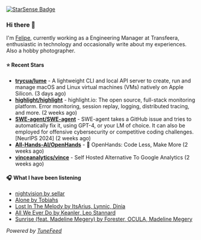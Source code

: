 <a href="https://starsense.app/developer-types" target="_blank"><img src="https://starsense.app/api/badge/?user=valtlfelipe" alt="StarSense Badge"></a>

### Hi there 👋

I'm [Felipe](https://felipevm.com), currently working as a Engineering Manager at Transfeera, enthusiastic in technology and occasionally write about my experiences. Also a hobby photographer.

#### ⭐ Recent Stars
- **[trycua/lume](https://github.com/trycua/lume)** - A lightweight CLI and local API server to create, run and manage macOS and Linux virtual machines (VMs) natively on Apple Silicon. (3 days ago)
- **[highlight/highlight](https://github.com/highlight/highlight)** - highlight.io: The open source, full-stack monitoring platform. Error monitoring, session replay, logging, distributed tracing, and more. (2 weeks ago)
- **[SWE-agent/SWE-agent](https://github.com/SWE-agent/SWE-agent)** - SWE-agent takes a GitHub issue and tries to automatically fix it, using GPT-4, or your LM of choice. It can also be employed for offensive cybersecurity or competitive coding challenges. [NeurIPS 2024]  (2 weeks ago)
- **[All-Hands-AI/OpenHands](https://github.com/All-Hands-AI/OpenHands)** - 🙌 OpenHands: Code Less, Make More (2 weeks ago)
- **[vinceanalytics/vince](https://github.com/vinceanalytics/vince)** - Self Hosted Alternative To Google Analytics (2 weeks ago)

#### 🎧 What I have been listening
- [nightvision by sellar](https://open.spotify.com/track/574p3oZ9clAcRkM74jhj4d)
- [Alone by Tobiahs](https://open.spotify.com/track/47JnKvBQFj4kFNs3sancVJ)
- [Lost In The Melody by ItsArius, Lynnic, Dinia](https://open.spotify.com/track/5YEYbqDTxFBuwEVVGRQCwz)
- [All We Ever Do by Keanler, Leo Stannard](https://open.spotify.com/track/1J0k2Hz5YkuMwpUG2bOxjw)
- [Sunrise (feat. Madeline Megery) by Forester, OCULA, Madeline Megery](https://open.spotify.com/track/4z1r9dfqoUNCa0vA4n9ymL)

_Powered by [TuneFeed](https://tunefeed.app?ref=github.com)_


